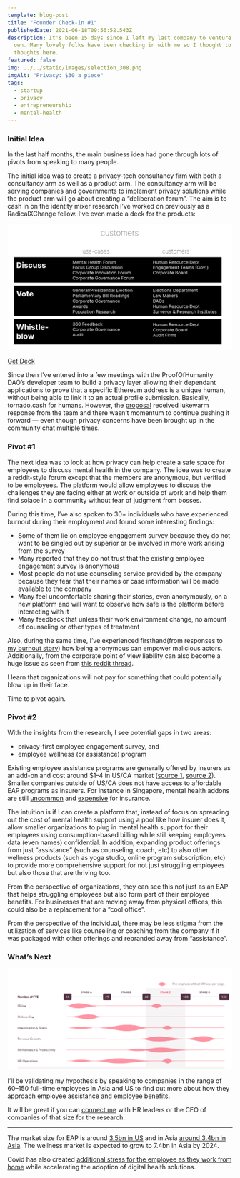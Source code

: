 ```yaml
---
template: blog-post
title: "Founder Check-in #1"
publishedDate: 2021-06-18T09:56:52.543Z
description: It's been 15 days since I left my last company to venture out on my
  own. Many lovely folks have been checking in with me so I thought to gather my
  thoughts here.
featured: false
img: ../../static/images/selection_308.png
imgAlt: "Privacy: $30 a piece"
tags:
  - startup
  - privacy
  - entrepreneurship
  - mental-health
---
```

### Initial Idea

In the last half months, the main business idea had gone through lots of pivots from speaking to many people.

The initial idea was to create a privacy-tech consultancy firm with both a consultancy arm as well as a product arm. The consultancy arm will be serving companies and governments to implement privacy solutions while the product arm will go about creating a “deliberation forum”. The aim is to cash in on the identity mixer research I’ve worked on previously as a RadicalXChange fellow. I’ve even made a deck for the products:

![](../../static/images/veilos-deck-first-draft.png)

[Get Deck](https://docs.google.com/presentation/d/1svE4UqOW_qEbfvnA1FDLVUja-vQeBcFqIY3VGbTf43Y/edit?usp=sharing)

Since then I’ve entered into a few meetings with the ProofOfHumanity DAO’s developer team to build a privacy layer allowing their dependant applications to prove that a specific Ethereum address is a unique human, without being able to link it to an actual profile submission. Basically, tornado.cash for humans. However, the [proposal](https://gov.proofofhumanity.id/t/hip-15-privacy-layer-to-unlink-public-profile-from-address-while-providing-sybil-resistance-list-of-humans/724) received lukewarm response from the team and there wasn’t momentum to continue pushing it forward — even though privacy concerns have been brought up in the community chat multiple times.

### Pivot #1

The next idea was to look at how privacy can help create a safe space for employees to discuss mental health in the company. The idea was to create a reddit-style forum except that the members are anonymous, but verified to be employees. The platform would allow employees to discuss the challenges they are facing either at work or outside of work and help them find solace in a community without fear of judgment from bosses.

During this time, I’ve also spoken to 30+ individuals who have experienced burnout during their employment and found some interesting findings:

* Some of them lie on employee engagement survey because they do not want to be singled out by superior or be involved in more work arising from the survey
* Many reported that they do not trust that the existing employee engagement survey is anonymous
* Most people do not use counseling service provided by the company because they fear that their names or case information will be made available to the company
* Many feel uncomfortable sharing their stories, even anonymously, on a new platform and will want to observe how safe is the platform before interacting with it
* Many feedback that unless their work environment change, no amount of counseling or other types of treatment

Also, during the same time, I’ve experienced firsthand(from responses to [my burnout story](https://geek.sg/blog/im-29-burned-out-and-leaving-my-job%E2%80%8A-%E2%80%8Aheres-my%C2%A0story)) how being anonymous can empower malicious actors. Additionally, from the corporate point of view liability can also become a huge issue as seen from [this reddit thread](https://www.reddit.com/r/humanresources/comments/mqic5q/ca_seeking_feedback_on_a_tool_cypherchat_that/).

I learn that organizations will not pay for something that could potentially blow up in their face.

Time to pivot again.

### Pivot #2

With the insights from the research, I see potential gaps in two areas:

* privacy-first employee engagement survey, and
* employee wellness (or assistance) program

Existing employee assistance programs are generally offered by insurers as an add-on and cost around $1–4 in US/CA market ([source 1](https://www.reddit.com/r/humanresources/comments/nzh6vx/question_about_employee_assitance_program_eap/), [source 2](https://webcache.googleusercontent.com/search?q=cache:JxMS68NPH1UJ:https://go.boarddocs.com/mabe/hcpssmd/Board.nsf/files/BPTPW9658462/%24file/05%252028%25202020%2520Bids%2520and%2520Contracts%2520BR.pdf+&cd=6&hl=en&ct=clnk&gl=sg)). Smaller companies outside of US/CA does not have access to affordable EAP programs as insurers. For instance in Singapore, mental health addons are still [uncommon](https://www.todayonline.com/commentary/making-mental-healthcare-more-affordable-singaporeans) and [expensive](https://www.channelnewsasia.com/news/singapore/employee-workplace-mental-health-insurance-tripartite-advisory-13586244) for insurance.

The intuition is if I can create a platform that, instead of focus on spreading out the cost of mental health support using a pool like how insurer does it, allow smaller organizations to plug in mental health support for their employees using consumption-based billing while still keeping employees data (even names) confidential. In addition, expanding product offerings from just “assistance” (such as counseling, coach, etc) to also other wellness products (such as yoga studio, online program subscription, etc) to provide more comprehensive support for not just struggling employees but also those that are thriving too.

From the perspective of organizations, they can see this not just as an EAP that helps struggling employees but also form part of their employee benefits. For businesses that are moving away from physical offices, this could also be a replacement for a “cool office”.

From the perspective of the individual, there may be less stigma from the utilization of services like counseling or coaching from the company if it was packaged with other offerings and rebranded away from “assistance”.

### What’s Next

![](../../static/images/hr-tech-stages-adoption.png "Stage of company by hrtech.community")

I’ll be validating my hypothesis by speaking to companies in the range of 60–150 full-time employees in Asia and US to find out more about how they approach employee assistance and employee benefits.

It will be great if you can [connect me](https://geek.sg/contact/) with HR leaders or the CEO of companies of that size for the research.

- - -

The market size for EAP is around [3.5bn in US](https://www.ibisworld.com/industry-statistics/market-size/employee-assistance-program-services-united-states/) and in Asia [around 3.4bn in Asia](https://hrmasia.com/asias-corporate-wellness-market-to-more-than-double-by-2024/). The wellness market is expected to grow to 7.4bn in Asia by 2024.

Covid has also created [additional stress for the employee as they work from home](https://www.mercer.com.sg/content/dam/mercer/attachments/asia-pacific/singapore/sg-2020-benefit-trends-in-asia-pacific.pdf) while accelerating the adoption of digital health solutions.